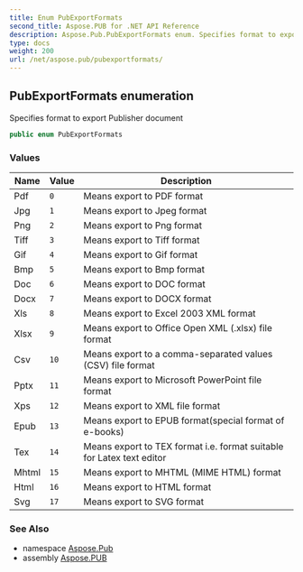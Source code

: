 ```yaml
---
title: Enum PubExportFormats
second_title: Aspose.PUB for .NET API Reference
description: Aspose.Pub.PubExportFormats enum. Specifies format to export Publisher document
type: docs
weight: 200
url: /net/aspose.pub/pubexportformats/
---
```

## PubExportFormats enumeration

Specifies format to export Publisher document

```csharp
public enum PubExportFormats
```

### Values

| Name | Value | Description |
| --- | --- | --- |
| Pdf | `0` | Means export to PDF format |
| Jpg | `1` | Means export to Jpeg format |
| Png | `2` | Means export to Png format |
| Tiff | `3` | Means export to Tiff format |
| Gif | `4` | Means export to Gif format |
| Bmp | `5` | Means export to Bmp format |
| Doc | `6` | Means export to DOC format |
| Docx | `7` | Means export to DOCX format |
| Xls | `8` | Means export to Excel 2003 XML format |
| Xlsx | `9` | Means export to Office Open XML (.xlsx) file format |
| Csv | `10` | Means export to a comma-separated values (CSV) file format |
| Pptx | `11` | Means export to Microsoft PowerPoint file format |
| Xps | `12` | Means export to XML file format |
| Epub | `13` | Means export to EPUB format(special format of e-books) |
| Tex | `14` | Means export to TEX format i.e. format suitable for Latex text editor |
| Mhtml | `15` | Means export to MHTML (MIME HTML) format |
| Html | `16` | Means export to HTML format |
| Svg | `17` | Means export to SVG format |

### See Also

* namespace [Aspose.Pub](../../aspose.pub/)
* assembly [Aspose.PUB](../../)


